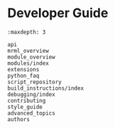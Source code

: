 # Developer Guide

```{toctree}
:maxdepth: 3

api
mrml_overview
module_overview
modules/index
extensions
python_faq
script_repository
build_instructions/index
debugging/index
contributing
style_guide
advanced_topics
authors
```
